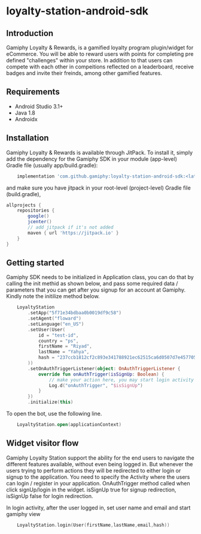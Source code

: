 # loyalty-station-android-sdk

## Introduction 

Gamiphy Loyalty & Rewards, is a gamified loyalty program plugin/widget for eCommerce. You will be able to reward users with points for completing pre defined "challenges" within your store. In addition to that users can compete with each other in compeitions reflected on a leaderboard, receive badges and invite their freinds, among other gamified features.


## Requirements

- Android Studio 3.1+
- Java 1.8
- Androidx

## Installation

Gamiphy Loyalty & Rewards is available through JitPack. To install it, simply add the dependency for the Gamiphy SDK in your module (app-level) Gradle file (usually app/build.gradle):

```gradle
    implementation 'com.github.gamiphy:loyalty-station-android-sdk:<latest>'
```

and make sure you have jitpack in your root-level (project-level) Gradle file (build.gradle), 
```gradle
allprojects {
    repositories {
        google()
        jcenter()
        // add jitpack if it's not added
        maven { url 'https://jitpack.io' }
    }
}
```

## Getting started

Gamiphy SDK needs to be initialized in Application class, you can do that by calling the init methid as shown below, and pass some required data / parameters that 
you can get after you signup for an account at Gamiphy. Kindly note the initilize method below. 

```kotlin
    LoyaltyStation
        .setApp("5f71e34bdbaa0b0019df9c58")
        .setAgent("floward")
        .setLanguage("en_US")
        .setUser(User(
            id = "test-id",
            country = "ps",
            firstName = "Riyad",
            lastName = "Yahya",
            hash = "237ccb1812cf2c893e341788921ec62515ca6d0507d7e4577055b25b794f831c"
        ))
        .setOnAuthTriggerListener(object: OnAuthTriggerListener {
            override fun onAuthTrigger(isSignUp: Boolean) {
                // make your action here, you may start login activity
                Log.d("onAuthTrigger", "$isSignUp")
            }
        })
        .initialize(this)
```
To open the bot, use the following line.
```kotlin
    LoyaltyStation.open(applicationContext)
```
## Widget visitor flow 

Gamiphy Loyalty Station support the ability for the end users to navigate the different features available, without even being logged in. But whenever the users trying to perform actions they will be redirected to either login or signup to the application. You need to specify the Activity where the users can login / register in your application. OnAuthTrigger method called when click signUp/login in the widget. isSignUp true for signup redirection, isSignUp false for login redirection.

In login activity, after the user logged in, set user name and email and start gamiphy view
```kotlin
    LoyaltyStation.login(User(firstName,lastName,email,hash))
```




